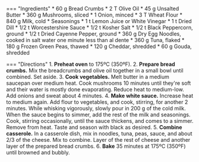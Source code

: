 === "Ingredients"
    * 60 g Bread Crumbs
    * 2 T Olive Oil
    * 45 g Unsalted Butter
    * 360 g Mushrooms, sliced
    * 1 Onion, minced
    * 3 T Wheat Flour
    * 840 g Milk, cold
    * Seasonings
        * 1 t Lemon Juice or White Vinegar
        * 1 t Dried Dill
        * 1/2 t Worcestershire Sauce
        * 1/2 t Kosher Salt
        * 1/2 t Black Peppercorn, ground
        * 1/2 t Dried Cayenne Pepper, ground
    * 360 g Dry Egg Noodles, cooked in salt water one minute less than al dente
    * 360 g Tuna, flaked
    * 180 g Frozen Green Peas, thawed
    * 120 g Cheddar, shredded
    * 60 g Gouda, shredded

=== "Directions"
    1. **Preheat oven** to 175ºC (350ºF).
    2. **Prepare bread crumbs.** Mix the breadcrumbs and olive oil together in a small bowl until combined. Set aside.
    3. **Cook vegetables.** Melt butter in a medium saucepan over medium heat. Cook mushrooms 10 minutes until they're soft and their water is mostly done evaporating. Reduce heat to medium-low. Add onions and sweat about 4 minutes.
    4. **Make white sauce.** Increase heat to medium again. Add flour to vegetables, and cook, stirring, for another 2 minutes. While whisking vigorously, slowly pour in 200 g of the cold milk. When the sauce begins to simmer, add the rest of the milk and seasonings. Cook, stirring occasionally, until the sauce thickens, and comes to a simmer. Remove from heat. Taste and season with black as desired.
    5. **Combine casserole.** In a casserole dish, mix in noodles, tuna, peas, sauce, and about 2/3 of the cheese. Mix to combine. Layer of the rest of cheese and another layer of the prepared bread crumbs.
    6. **Bake** 35 minutes at 175ºC (350ºF) until browned and bubbly.

[^mitzewich]:
    Mitzewich, John. ["A Tuna Noodle Casserole that Will Make Even Mad Men Smile."](https://foodwishes.blogspot.com/2010/01/tuna-noodle-casserole-that-will-make.html) *Food Wishes.* 19 January 2010.
[^mitzewich2]:
    Mitzewich, John. ["Tuna Noddle Casserole – King of the Comfort Food Casseroles."](https://foodwishes.blogspot.com/2020/05/tuna-noddle-casserole-king-of-comfort.html) *Food Wishes.* 15 May 2020.
[^zoco]:
    Zoco, Zonya. [*Lickity-Split Meals: For Health-Conscious People on the Go!*](https://www.amazon.com/dp/1890926000)
